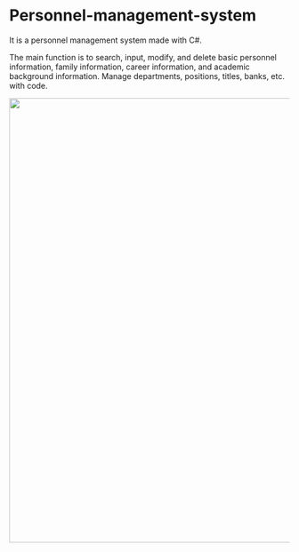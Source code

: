 # Personnel-management-system
It is a personnel management system made with C#.

The main function is to search, input, modify, and delete basic personnel information, family information, career information, and academic background information. Manage departments, positions, titles, banks, etc. with code.

<img width ="800" src="https://user-images.githubusercontent.com/80086193/236119482-3768dd24-8eff-426e-a314-cd41c668c274.JPG">
